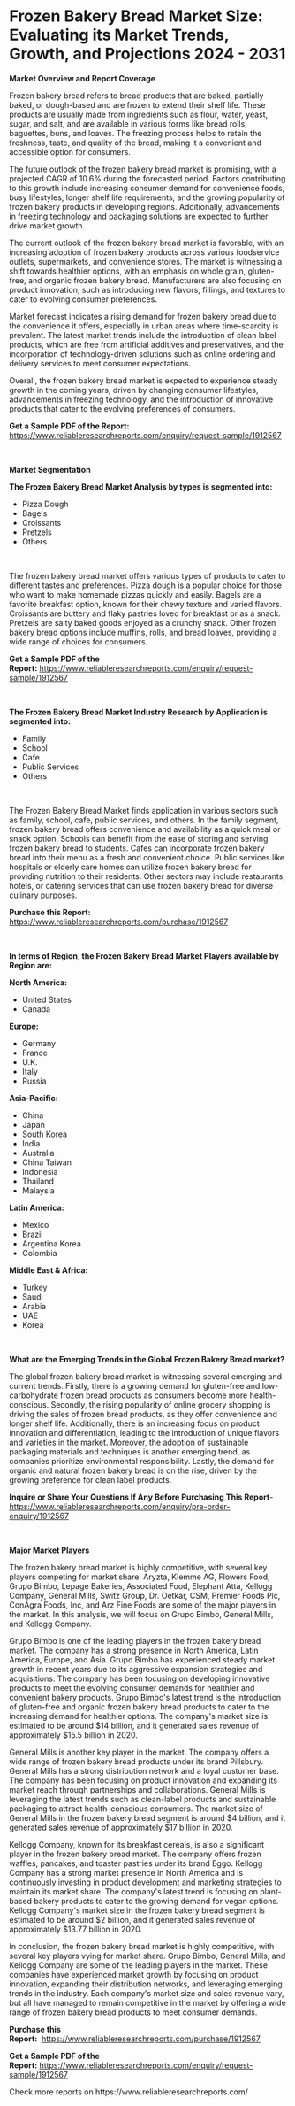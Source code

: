 <p><h1>Frozen Bakery Bread Market Size: Evaluating its Market Trends, Growth, and Projections 2024 - 2031</h1></p><p><strong>Market Overview and Report Coverage</strong></p>
<p><p>Frozen bakery bread refers to bread products that are baked, partially baked, or dough-based and are frozen to extend their shelf life. These products are usually made from ingredients such as flour, water, yeast, sugar, and salt, and are available in various forms like bread rolls, baguettes, buns, and loaves. The freezing process helps to retain the freshness, taste, and quality of the bread, making it a convenient and accessible option for consumers.</p><p>The future outlook of the frozen bakery bread market is promising, with a projected CAGR of 10.6% during the forecasted period. Factors contributing to this growth include increasing consumer demand for convenience foods, busy lifestyles, longer shelf life requirements, and the growing popularity of frozen bakery products in developing regions. Additionally, advancements in freezing technology and packaging solutions are expected to further drive market growth.</p><p>The current outlook of the frozen bakery bread market is favorable, with an increasing adoption of frozen bakery products across various foodservice outlets, supermarkets, and convenience stores. The market is witnessing a shift towards healthier options, with an emphasis on whole grain, gluten-free, and organic frozen bakery bread. Manufacturers are also focusing on product innovation, such as introducing new flavors, fillings, and textures to cater to evolving consumer preferences.</p><p>Market forecast indicates a rising demand for frozen bakery bread due to the convenience it offers, especially in urban areas where time-scarcity is prevalent. The latest market trends include the introduction of clean label products, which are free from artificial additives and preservatives, and the incorporation of technology-driven solutions such as online ordering and delivery services to meet consumer expectations.</p><p>Overall, the frozen bakery bread market is expected to experience steady growth in the coming years, driven by changing consumer lifestyles, advancements in freezing technology, and the introduction of innovative products that cater to the evolving preferences of consumers.</p></p>
<p><strong>Get a Sample PDF of the Report:</strong> <a href="https://www.reliableresearchreports.com/enquiry/request-sample/1912567">https://www.reliableresearchreports.com/enquiry/request-sample/1912567</a></p>
<p>&nbsp;</p>
<p><strong>Market Segmentation</strong></p>
<p><strong>The Frozen Bakery Bread Market Analysis by types is segmented into:</strong></p>
<p><ul><li>Pizza Dough</li><li>Bagels</li><li>Croissants</li><li>Pretzels</li><li>Others</li></ul></p>
<p>&nbsp;</p>
<p><p>The frozen bakery bread market offers various types of products to cater to different tastes and preferences. Pizza dough is a popular choice for those who want to make homemade pizzas quickly and easily. Bagels are a favorite breakfast option, known for their chewy texture and varied flavors. Croissants are buttery and flaky pastries loved for breakfast or as a snack. Pretzels are salty baked goods enjoyed as a crunchy snack. Other frozen bakery bread options include muffins, rolls, and bread loaves, providing a wide range of choices for consumers.</p></p>
<p><strong>Get a Sample PDF of the Report:</strong>&nbsp;<a href="https://www.reliableresearchreports.com/enquiry/request-sample/1912567">https://www.reliableresearchreports.com/enquiry/request-sample/1912567</a></p>
<p>&nbsp;</p>
<p><strong>The Frozen Bakery Bread Market Industry Research by Application is segmented into:</strong></p>
<p><ul><li>Family</li><li>School</li><li>Cafe</li><li>Public Services</li><li>Others</li></ul></p>
<p>&nbsp;</p>
<p><p>The Frozen Bakery Bread Market finds application in various sectors such as family, school, cafe, public services, and others. In the family segment, frozen bakery bread offers convenience and availability as a quick meal or snack option. Schools can benefit from the ease of storing and serving frozen bakery bread to students. Cafes can incorporate frozen bakery bread into their menu as a fresh and convenient choice. Public services like hospitals or elderly care homes can utilize frozen bakery bread for providing nutrition to their residents. Other sectors may include restaurants, hotels, or catering services that can use frozen bakery bread for diverse culinary purposes.</p></p>
<p><strong>Purchase this Report:</strong>&nbsp; <a href="https://www.reliableresearchreports.com/purchase/1912567">https://www.reliableresearchreports.com/purchase/1912567</a></p>
<p>&nbsp;</p>
<p><strong>In terms of Region, the Frozen Bakery Bread Market Players available by Region are:</strong></p>
<p>
    <p> <strong> North America: </strong>
        <ul>
            <li>United States</li>
            <li>Canada</li>
        </ul>
        </p> 
    <p> <strong> Europe: </strong>
        <ul>
            <li>Germany</li>
            <li>France</li>
            <li>U.K.</li>
            <li>Italy</li>
            <li>Russia</li>
        </ul>
        </p> 
    <p> <strong> Asia-Pacific: </strong>
        <ul>
            <li>China</li>
            <li>Japan</li>
            <li>South Korea</li>
            <li>India</li>
            <li>Australia</li>
            <li>China Taiwan</li>
            <li>Indonesia</li>
            <li>Thailand</li>
            <li>Malaysia</li>
        </ul>
        </p> 
    <p> <strong> Latin America: </strong>
        <ul>
            <li>Mexico</li>
            <li>Brazil</li>
            <li>Argentina Korea</li>
            <li>Colombia</li>
        </ul>
        </p> 
    <p> <strong> Middle East & Africa: </strong>
        <ul>
            <li>Turkey</li>
            <li>Saudi</li>
            <li>Arabia</li>
            <li>UAE</li>
            <li>Korea</li>
        </ul>
    </p>
    </p>
<p>&nbsp;</p>
<p><strong>What are the Emerging Trends in the Global Frozen Bakery Bread market?</strong></p>
<p><p>The global frozen bakery bread market is witnessing several emerging and current trends. Firstly, there is a growing demand for gluten-free and low-carbohydrate frozen bread products as consumers become more health-conscious. Secondly, the rising popularity of online grocery shopping is driving the sales of frozen bread products, as they offer convenience and longer shelf life. Additionally, there is an increasing focus on product innovation and differentiation, leading to the introduction of unique flavors and varieties in the market. Moreover, the adoption of sustainable packaging materials and techniques is another emerging trend, as companies prioritize environmental responsibility. Lastly, the demand for organic and natural frozen bakery bread is on the rise, driven by the growing preference for clean label products.</p></p>
<p><strong>Inquire or Share Your Questions If Any Before Purchasing This Report</strong>- <a href="https://www.reliableresearchreports.com/enquiry/pre-order-enquiry/1912567">https://www.reliableresearchreports.com/enquiry/pre-order-enquiry/1912567</a></p>
<p>&nbsp;</p>
<p><strong>Major Market Players</strong></p>
<p><p>The frozen bakery bread market is highly competitive, with several key players competing for market share. Aryzta, Klemme AG, Flowers Food, Grupo Bimbo, Lepage Bakeries, Associated Food, Elephant Atta, Kellogg Company, General Mills, Switz Group, Dr. Oetkar, CSM, Premier Foods Plc, ConAgra Foods, Inc, and Arz Fine Foods are some of the major players in the market. In this analysis, we will focus on Grupo Bimbo, General Mills, and Kellogg Company.</p><p>Grupo Bimbo is one of the leading players in the frozen bakery bread market. The company has a strong presence in North America, Latin America, Europe, and Asia. Grupo Bimbo has experienced steady market growth in recent years due to its aggressive expansion strategies and acquisitions. The company has been focusing on developing innovative products to meet the evolving consumer demands for healthier and convenient bakery products. Grupo Bimbo's latest trend is the introduction of gluten-free and organic frozen bakery bread products to cater to the increasing demand for healthier options. The company's market size is estimated to be around $14 billion, and it generated sales revenue of approximately $15.5 billion in 2020.</p><p>General Mills is another key player in the market. The company offers a wide range of frozen bakery bread products under its brand Pillsbury. General Mills has a strong distribution network and a loyal customer base. The company has been focusing on product innovation and expanding its market reach through partnerships and collaborations. General Mills is leveraging the latest trends such as clean-label products and sustainable packaging to attract health-conscious consumers. The market size of General Mills in the frozen bakery bread segment is around $4 billion, and it generated sales revenue of approximately $17 billion in 2020.</p><p>Kellogg Company, known for its breakfast cereals, is also a significant player in the frozen bakery bread market. The company offers frozen waffles, pancakes, and toaster pastries under its brand Eggo. Kellogg Company has a strong market presence in North America and is continuously investing in product development and marketing strategies to maintain its market share. The company's latest trend is focusing on plant-based bakery products to cater to the growing demand for vegan options. Kellogg Company's market size in the frozen bakery bread segment is estimated to be around $2 billion, and it generated sales revenue of approximately $13.77 billion in 2020.</p><p>In conclusion, the frozen bakery bread market is highly competitive, with several key players vying for market share. Grupo Bimbo, General Mills, and Kellogg Company are some of the leading players in the market. These companies have experienced market growth by focusing on product innovation, expanding their distribution networks, and leveraging emerging trends in the industry. Each company's market size and sales revenue vary, but all have managed to remain competitive in the market by offering a wide range of frozen bakery bread products to meet consumer demands.</p></p>
<p><strong>Purchase this Report:</strong>&nbsp;&nbsp;<a href="https://www.reliableresearchreports.com/purchase/1912567">https://www.reliableresearchreports.com/purchase/1912567</a></p>
<p></p>
<p><strong>Get a Sample PDF of the Report:</strong>&nbsp;<a href="https://www.reliableresearchreports.com/enquiry/request-sample/1912567">https://www.reliableresearchreports.com/enquiry/request-sample/1912567</a></p>
<p>Check more reports on https://www.reliableresearchreports.com/</p>